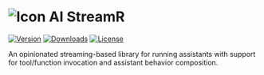 ![Icon](https://raw.github.com/devlooped/assistant/main/assets/img/32.png) AI StreamR
================

[![Version](https://img.shields.io/nuget/vpre/Devlooped.Assistant.svg?color=royalblue)](https://www.nuget.org/packages/Devlooped.Assistant)
[![Downloads](https://img.shields.io/nuget/dt/Devlooped.Assistant.svg?color=green)](https://www.nuget.org/packages/Devlooped.Assistant)
[![License](https://img.shields.io/github/license/devlooped/assistant.svg?color=blue)](https://github.com/devlooped/assistant/blob/main/license.txt)

<!-- #content -->
An opinionated streaming-based library for running assistants with support for 
tool/function invocation and assistant behavior composition.

<!-- include https://github.com/devlooped/sponsors/raw/main/footer.md -->
